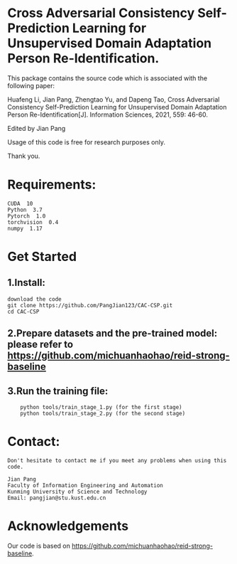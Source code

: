 # Cross Adversarial Consistency Self-Prediction Learning for Unsupervised Domain Adaptation Person Re-Identification.

This package contains the source code which is associated with the following paper:

Huafeng Li, Jian Pang, Zhengtao Yu, and Dapeng Tao, Cross Adversarial Consistency Self-Prediction Learning for Unsupervised Domain Adaptation Person Re-Identification[J]. Information Sciences, 2021, 559: 46-60.

Edited by Jian Pang

Usage of this code is free for research purposes only. 

Thank you.

# Requirements:
    CUDA  10
    Python  3.7
    Pytorch  1.0
    torchvision  0.4
    numpy  1.17

# Get Started
## 1.Install:
    download the code
    git clone https://github.com/PangJian123/CAC-CSP.git
    cd CAC-CSP
    
## 2.Prepare datasets and the pre-trained model: please refer to https://github.com/michuanhaohao/reid-strong-baseline

## 3.Run the training file:
        python tools/train_stage_1.py (for the first stage)
        python tools/train_stage_2.py (for the second stage)

# Contact:
    Don't hesitate to contact me if you meet any problems when using this code.

    Jian Pang
    Faculty of Information Engineering and Automation
    Kunming University of Science and Technology                                                           
    Email: pangjian@stu.kust.edu.cn

# Acknowledgements
Our code is based on https://github.com/michuanhaohao/reid-strong-baseline.

